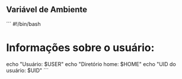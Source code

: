 ## Variável de Ambiente

´´´
#!/bin/bash
# Informações sobre o usuário:
echo "Usuário: $USER"
echo "Diretório home: $HOME"
echo "UID do usuário: $UID"
´´´
